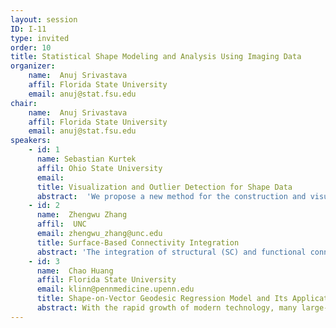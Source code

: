 ```yaml
---
layout: session
ID: I-11
type: invited
order: 10
title: Statistical Shape Modeling and Analysis Using Imaging Data
organizer:
    name:  Anuj Srivastava
    affil: Florida State University
    email: anuj@stat.fsu.edu
chair:
    name:  Anuj Srivastava
    affil: Florida State University
    email: anuj@stat.fsu.edu
speakers:
    - id: 1
      name: Sebastian Kurtek
      affil: Ohio State University
      email: 
      title: Visualization and Outlier Detection for Shape Data
      abstract:  'We propose a new method for the construction and visualization of geometrically-motivated boxplot displays for elastic curve data. We use a recent shape analysis framework, based on the square-root velocity function representation of curves, to extract different sources of variability from elastic curves, which include location, scale, shape, orientation and parametrization. We then focus on constructing separate displays for these various components using the Riemannian geometry of their representation spaces. This involves computation of a median, two quartiles, and two extremes based on geometric considerations. The outlyingness of an elastic curve is also defined separately based on each of the five components. We evaluate the proposed methods using multiple simulations, and then focus our attention on real data applications. In particular, we study variability in (a) 3D spirals, (b) handwritten signatures, (c) 3D fibers from diffusion tensor magnetic resonance imaging, and (d) trajectories of the Lorenz system. This work was done in collaboration with Weiyi Xie and Oksana Chkrebtii.'
    - id: 2
      name:  Zhengwu Zhang
      affil:  UNC
      email: zhengwu_zhang@unc.edu
      title: Surface-Based Connectivity Integration
      abstract: 'The integration of structural (SC) and functional connectivity (FC) remains a necessary and challenging frontier for neuroscience research due to signal and image processing limitations. Diffusion (dMRI) and resting-state functional MRI (rs-fMRI) provide the signals in white (WM) and gray matter (GM) for SC and FC.  The integration of structural and functional connectivity thus far has been limited to atlas-based parcellation studies. We present a novel atlas-free processing pipeline and some analysis methods to explore the integration of structural and functional connectivity at high spatial resolution. This processing pipeline overcomes a few important limitations: 1. it utilizes the geometry of the brain to impose prior knowledge, allowing all white matter fibers to end on the WM-GM surfaces; 2. it smoothes the sparse SC into a dense one for a better comparison with FC.  The pipeline also outputs a new biomarker that can be used to study various clinical questions - the integrity/correlation between FC and SC at each vertex on the WM-GM surface. We will demonstrate this pipeline using a few healthy subjects.'
    - id: 3
      name:  Chao Huang
      affil: Florida State University
      email: klinn@pennmedicine.upenn.edu
      title: Shape-on-Vector Geodesic Regression Model and Its Applications in Image Data Analysis
      abstract: With the rapid growth of modern technology, many large-scale biomedical studies have been conducted to collect massive datasets with large volumes of complex information from increasingly large cohorts. Among these collected images, they usually contain objects of interest (e.g., regions of interest, ROIs) and the major goal is to understand and analyze shapes of these objects in larger biological systems. Due to the complexity of disease progression and mis-registration in image preprocessing, shapes can significantly vary across subjects and distinct shape patterns are more likely to be found within the same patient group. Therefore, understanding such shape heterogeneity is critical for the development of urgently needed approaches to the prevention, diagnosis, and treatment of these diseases, and precision medicine broadly. In order to address this challenge, in this talk, several shape-on-vector regression models are established for heterogeneous imaging data with different structures. This is a joint work with Dr. Anuj Srivastava.
---
```

